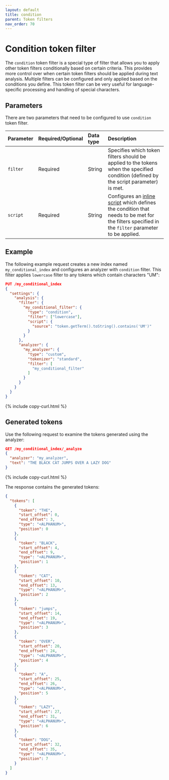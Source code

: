 ```yaml
---
layout: default
title: condition
parent: Token filters
nav_order: 70
---
```


# Condition token filter

The `condition` token filter is a special type of filter that allows you to apply other token filters conditionally based on certain criteria. This provides more control over when certain token filters should be applied during text analysis.
Multiple filters can be configured and only applied based on the conditions you define. 
This token filter can be very useful for language-specific processing and handling of special characters.


## Parameters

There are two parameters that need to be configured to use `condition` token filter.

Parameter | Required/Optional | Data type | Description
:--- | :--- | :--- | :--- 
`filter` | Required | String | Specifies which token filters should be applied to the tokens when the specified condition (defined by the script parameter) is met.
`script` | Required | String | Configures an [inline script]({{site.url}}{{site.baseurl}}/api-reference/script-apis/exec-script/) which defines the condition that needs to be met for the filters specified in the `filter` parameter to be applied. 


## Example

The following example request creates a new index named `my_conditional_index` and configures an analyzer with `condition` filter. This filter applies `lowercase` filter to any tokens which contain characters "UM":

```json
PUT /my_conditional_index
{
  "settings": {
    "analysis": {
      "filter": {
        "my_conditional_filter": {
          "type": "condition",
          "filter": ["lowercase"],
          "script": {
            "source": "token.getTerm().toString().contains('UM')"
          }
        }
      },
      "analyzer": {
        "my_analyzer": {
          "type": "custom",
          "tokenizer": "standard",
          "filter": [
            "my_conditional_filter"
          ]
        }
      }
    }
  }
}
```
{% include copy-curl.html %}

## Generated tokens

Use the following request to examine the tokens generated using the analyzer:

```json
GET /my_conditional_index/_analyze
{
  "analyzer": "my_analyzer",
  "text": "THE BLACK CAT JUMPS OVER A LAZY DOG"
}
```
{% include copy-curl.html %}

The response contains the generated tokens:

```json
{
  "tokens": [
    {
      "token": "THE",
      "start_offset": 0,
      "end_offset": 3,
      "type": "<ALPHANUM>",
      "position": 0
    },
    {
      "token": "BLACK",
      "start_offset": 4,
      "end_offset": 9,
      "type": "<ALPHANUM>",
      "position": 1
    },
    {
      "token": "CAT",
      "start_offset": 10,
      "end_offset": 13,
      "type": "<ALPHANUM>",
      "position": 2
    },
    {
      "token": "jumps",
      "start_offset": 14,
      "end_offset": 19,
      "type": "<ALPHANUM>",
      "position": 3
    },
    {
      "token": "OVER",
      "start_offset": 20,
      "end_offset": 24,
      "type": "<ALPHANUM>",
      "position": 4
    },
    {
      "token": "A",
      "start_offset": 25,
      "end_offset": 26,
      "type": "<ALPHANUM>",
      "position": 5
    },
    {
      "token": "LAZY",
      "start_offset": 27,
      "end_offset": 31,
      "type": "<ALPHANUM>",
      "position": 6
    },
    {
      "token": "DOG",
      "start_offset": 32,
      "end_offset": 35,
      "type": "<ALPHANUM>",
      "position": 7
    }
  ]
}
```

